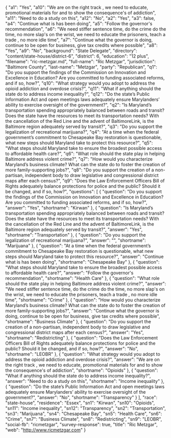 {
  "a1": "Yes",
  "a10": "We are on the right track , we need to educate, promotional materials for and to show the consequence's of addiction",
  "a11": "Need to do a study on this",
  "a12": "No",
  "a2": "Yes",
  "a3": false,
  "a4": "Continue what is has been doing",
  "a5": "Follow the governor's recommendation",
  "a6": "We need stiffer sentence time, do the crime do the time, no more slap's on the wrist, we need to educate the prisoners, teach a trade , no more idle time",
  "a7": "Continue what the governor is doing, continue to be open for business, give tax credits where possible",
  "a8": "Yes",
  "a9": "No",
  "background": "State Delegate",
  "directory": "content/state-house/district-6",
  "district": 6,
  "education": "12 plus",
  "filename": "ric-metzgar.md",
  "full-name": "Ric Metzgar",
  "jurisdiction": "Baltimore County",
  "last-name": "Metzgar",
  "party": "Republican",
  "q1": "Do you support the findings of the Commission on Innovation and Excellence in Education? Are you committed to funding associated reforms, and if so, how?",
  "q10": "What strategy would you adopt to address the opioid addiction and overdose crisis?",
  "q11": "What if anything should the state do to address income inequality?",
  "q12": "Do the state’s Public Information Act and open meetings laws adequately ensure Marylanders’ ability to exercise oversight of the government?",
  "q2": "Is Maryland’s transportation spending appropriately balanced between roads and transit? Does the state have the resources to meet its transportation needs? With the cancellation of the Red Line and the advent of BaltimoreLink, is the Baltimore region adequately served by transit?",
  "q3": "Do you support the legalization of recreational marijuana?",
  "q4": "At a time when the federal government’s commitment to Chesapeake Bay restoration is questionable, what new steps should Maryland take to protect this resource?",
  "q5": "What steps should Maryland take to ensure the broadest possible access to affordable health care?",
  "q6": "What role should the state play in helping Baltimore address violent crime?",
  "q7": "How would you characterize Maryland’s business climate? What can the state do to foster the creation of more family-supporting jobs?",
  "q8": "Do you support the creation of a non-partisan, independent body to draw legislative and congressional district maps after each census?",
  "q9": "Does the Law Enforcement Officers Bill of Rights adequately balance protections for police and the public? Should it be changed, and if so, how?",
  "questions": [
    {
      "question": "Do you support the findings of the Commission on Innovation and Excellence in Education? Are you committed to funding associated reforms, and if so, how?",
      "answer": "Yes",
      "shortname": "Kirwan"
    },
    {
      "question": "Is Maryland’s transportation spending appropriately balanced between roads and transit? Does the state have the resources to meet its transportation needs? With the cancellation of the Red Line and the advent of BaltimoreLink, is the Baltimore region adequately served by transit?",
      "answer": "Yes",
      "shortname": "Transportation"
    },
    {
      "question": "Do you support the legalization of recreational marijuana?",
      "answer": "",
      "shortname": "Marijuana"
    },
    {
      "question": "At a time when the federal government’s commitment to Chesapeake Bay restoration is questionable, what new steps should Maryland take to protect this resource?",
      "answer": "Continue what is has been doing",
      "shortname": "Chesapeake Bay"
    },
    {
      "question": "What steps should Maryland take to ensure the broadest possible access to affordable health care?",
      "answer": "Follow the governor's recommendation",
      "shortname": "Health Care"
    },
    {
      "question": "What role should the state play in helping Baltimore address violent crime?",
      "answer": "We need stiffer sentence time, do the crime do the time, no more slap's on the wrist, we need to educate the prisoners, teach a trade , no more idle time",
      "shortname": "Crime"
    },
    {
      "question": "How would you characterize Maryland’s business climate? What can the state do to foster the creation of more family-supporting jobs?",
      "answer": "Continue what the governor is doing, continue to be open for business, give tax credits where possible",
      "shortname": "Business Climate"
    },
    {
      "question": "Do you support the creation of a non-partisan, independent body to draw legislative and congressional district maps after each census?",
      "answer": "Yes",
      "shortname": "Redistricting"
    },
    {
      "question": "Does the Law Enforcement Officers Bill of Rights adequately balance protections for police and the public? Should it be changed, and if so, how?",
      "answer": "No",
      "shortname": "LEOBR"
    },
    {
      "question": "What strategy would you adopt to address the opioid addiction and overdose crisis?",
      "answer": "We are on the right track , we need to educate, promotional materials for and to show the consequence's of addiction",
      "shortname": "Opioids"
    },
    {
      "question": "What if anything should the state do to address income inequality?",
      "answer": "Need to do a study on this",
      "shortname": "Income inequality"
    },
    {
      "question": "Do the state’s Public Information Act and open meetings laws adequately ensure Marylanders’ ability to exercise oversight of the government?",
      "answer": "No",
      "shortname": "Transparency"
    }
  ],
  "race": "state-house",
  "residence": "Essex",
  "sn1": "Kirwan",
  "sn10": "Opioids",
  "sn11": "Income inequality",
  "sn12": "Transparency",
  "sn2": "Transportation",
  "sn3": "Marijuana",
  "sn4": "Chesapeake Bay",
  "sn5": "Health Care",
  "sn6": "Crime",
  "sn7": "Business Climate",
  "sn8": "Redistricting",
  "sn9": "LEOBR",
  "social-fb": "ricmetzgar",
  "survey-response": true,
  "title": "Ric Metzgar",
  "web": "http://www.ricmetzgar.com"
}
